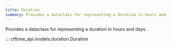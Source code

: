 ```yaml
---
title: Duration
summary: Provides a dataclass for representing a duration in hours and days.
---
```


Provides a dataclass for representing a duration in hours and days.

::: ctftime_api.models.duration.Duration
